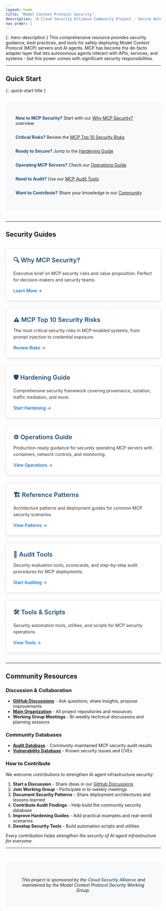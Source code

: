 ```yaml
---
layout: home
title: "Model Context Protocol Security"
description: "A Cloud Security Alliance Community Project - Secure Autonomy: Hardening Model-Context-Protocol Servers & Agents"
nav_order: 1
---
```


{: .hero-description }
This comprehensive resource provides security guidance, best practices, and tools for safely deploying Model Context Protocol (MCP) servers and AI agents. MCP has become the de-facto adapter layer that lets autonomous agents interact with APIs, services, and systems - but this power comes with significant security responsibilities.

---

## Quick Start
{: .quick-start-title }

<div class="quick-start">
  <div class="quick-start-item">
    <strong>New to MCP Security?</strong> Start with our <a href="/why/">Why MCP Security?</a> overview
  </div>
  <div class="quick-start-item">
    <strong>Critical Risks?</strong> Review the <a href="/top10/">MCP Top 10 Security Risks</a>
  </div>
  <div class="quick-start-item">
    <strong>Ready to Secure?</strong> Jump to the <a href="/hardening/">Hardening Guide</a>
  </div>
  <div class="quick-start-item">
    <strong>Operating MCP Servers?</strong> Check our <a href="/operations/">Operations Guide</a>
  </div>
  <div class="quick-start-item">
    <strong>Need to Audit?</strong> Use our <a href="/audit/">MCP Audit Tools</a>
  </div>
  <div class="quick-start-item">
    <strong>Want to Contribute?</strong> Share your knowledge in our <a href="/community/">Community</a>
  </div>
</div>

---

## Security Guides

<div class="cards-container">
  <div class="card">
    <div class="card-title">🔍 Why MCP Security?</div>
    <div class="card-description">
      Executive brief on MCP security risks and value proposition. Perfect for decision-makers and security teams.
    </div>
    <a href="/why/" class="card-link">Learn More →</a>
  </div>

  <div class="card">
    <div class="card-title">⚠️ MCP Top 10 Security Risks</div>
    <div class="card-description">
      The most critical security risks in MCP-enabled systems, from prompt injection to credential exposure.
    </div>
    <a href="/top10/" class="card-link">Review Risks →</a>
  </div>

  <div class="card">
    <div class="card-title">🛡️ Hardening Guide</div>
    <div class="card-description">
      Comprehensive security framework covering provenance, isolation, traffic mediation, and more.
    </div>
    <a href="/hardening/" class="card-link">Start Hardening →</a>
  </div>

  <div class="card">
    <div class="card-title">⚙️ Operations Guide</div>
    <div class="card-description">
      Production-ready guidance for securely operating MCP servers with containers, network controls, and monitoring.
    </div>
    <a href="/operations/" class="card-link">View Operations →</a>
  </div>

  <div class="card">
    <div class="card-title">🏗️ Reference Patterns</div>
    <div class="card-description">
      Architecture patterns and deployment guides for common MCP security scenarios.
    </div>
    <a href="/patterns/" class="card-link">View Patterns →</a>
  </div>

  <div class="card">
    <div class="card-title">🔎 Audit Tools</div>
    <div class="card-description">
      Security evaluation tools, scorecards, and step-by-step audit procedures for MCP deployments.
    </div>
    <a href="/audit/" class="card-link">Start Auditing →</a>
  </div>

  <div class="card">
    <div class="card-title">🛠️ Tools & Scripts</div>
    <div class="card-description">
      Security automation tools, utilities, and scripts for MCP security operations.
    </div>
    <a href="/tools/" class="card-link">View Tools →</a>
  </div>
</div>

---

## Community Resources

### Discussion & Collaboration
- **[GitHub Discussions](https://github.com/orgs/ModelContextProtocol-Security/discussions)** - Ask questions, share insights, propose improvements
- **[Main Organization](https://github.com/ModelContextProtocol-Security)** - All project repositories and resources
- **Working Group Meetings** - Bi-weekly technical discussions and planning sessions

### Community Databases
- **[Audit Database](https://github.com/ModelContextProtocol-Security/audit-db)** - Community-maintained MCP security audit results
- **[Vulnerability Database](/vulnerability-db/)** - Known security issues and CVEs

### How to Contribute

We welcome contributions to strengthen AI agent infrastructure security:

1. **Start a Discussion** - Share ideas in our [GitHub Discussions](https://github.com/orgs/ModelContextProtocol-Security/discussions)
2. **Join Working Group** - Participate in bi-weekly meetings
3. **Document Security Patterns** - Share deployment architectures and lessons learned
4. **Contribute Audit Findings** - Help build the community security database
5. **Improve Hardening Guides** - Add practical examples and real-world scenarios
6. **Develop Security Tools** - Build automation scripts and utilities

*Every contribution helps strengthen the security of AI agent infrastructure for everyone.*

---

<div class="footer-csa">
  <p><em>This project is sponsored by the <a href="https://cloudsecurityalliance.org">Cloud Security Alliance</a> and maintained by the Model Context Protocol Security Working Group.</em></p>
</div>

<style>
.cards-container {
  display: grid;
  grid-template-columns: repeat(auto-fit, minmax(300px, 1fr));
  gap: 1.5rem;
  margin: 2rem 0;
}

.card {
  background-color: white;
  border: 1px solid #e1e4e8;
  border-radius: 8px;
  padding: 1.5rem;
  box-shadow: 0 2px 4px rgba(0, 0, 0, 0.1);
  transition: transform 0.2s, box-shadow 0.2s;
}

.card:hover {
  transform: translateY(-2px);
  box-shadow: 0 4px 8px rgba(0, 0, 0, 0.15);
}

.card-title {
  color: #1f4e79;
  font-size: 1.25rem;
  font-weight: 600;
  margin-bottom: 0.75rem;
}

.card-description {
  color: #333333;
  margin-bottom: 1rem;
  line-height: 1.5;
}

.card-link {
  color: #0066cc;
  text-decoration: none;
  font-weight: 500;
}

.card-link:hover {
  color: #1f4e79;
  text-decoration: underline;
}

.quick-start {
  background-color: #f8f9fa;
  padding: 2rem;
  border-radius: 8px;
  margin: 2rem 0;
}

.quick-start-title {
  color: #1f4e79;
  font-size: 1.5rem;
  font-weight: 600;
  margin-bottom: 1rem;
}

.quick-start-item {
  margin-bottom: 0.75rem;
  padding: 0.5rem 0;
}

.quick-start-item strong {
  color: #1f4e79;
}

.footer-csa {
  text-align: center;
  margin-top: 3rem;
  padding: 2rem;
  background-color: #f8f9fa;
  border-radius: 8px;
}

.footer-csa a {
  color: #1f4e79;
  text-decoration: none;
  font-weight: 500;
}

.footer-csa a:hover {
  color: #0066cc;
  text-decoration: underline;
}

@media (max-width: 768px) {
  .cards-container {
    grid-template-columns: 1fr;
  }
  
  .quick-start {
    padding: 1.5rem;
  }
}
</style>
